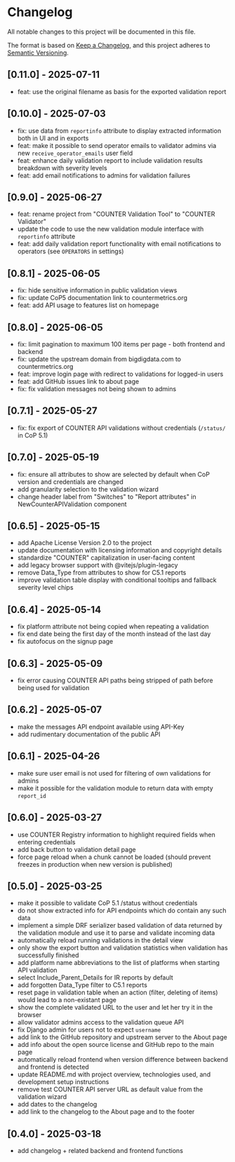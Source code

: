 # Changelog

All notable changes to this project will be documented in this file.

The format is based on [Keep a Changelog](https://keepachangelog.com/en/1.0.0/),
and this project adheres to [Semantic Versioning](https://semver.org/spec/v2.0.0.html).

## [0.11.0] - 2025-07-11

- feat: use the original filename as basis for the exported validation report

## [0.10.0] - 2025-07-03

- fix: use data from `reportinfo` attribute to display extracted information both in UI and in exports
- feat: make it possible to send operator emails to validator admins via new `receive_operator_emails` user field
- feat: enhance daily validation report to include validation results breakdown with severity levels
- feat: add email notifications to admins for validation failures

## [0.9.0] - 2025-06-27

- feat: rename project from "COUNTER Validation Tool" to "COUNTER Validator"
- update the code to use the new validation module interface with `reportinfo` attribute
- feat: add daily validation report functionality with email notifications to operators (see `OPERATORS` in settings)

## [0.8.1] - 2025-06-05

- fix: hide sensitive information in public validation views
- fix: update CoP5 documentation link to countermetrics.org
- feat: add API usage to features list on homepage

## [0.8.0] - 2025-06-05

- fix: limit pagination to maximum 100 items per page - both frontend and backend
- fix: update the upstream domain from bigdigdata.com to countermetrics.org
- feat: improve login page with redirect to validations for logged-in users
- feat: add GitHub issues link to about page
- fix: fix validation messages not being shown to admins

## [0.7.1] - 2025-05-27

- fix: fix export of COUNTER API validations without credentials (`/status/` in CoP 5.1)

## [0.7.0] - 2025-05-19

- fix: ensure all attributes to show are selected by default when CoP version and credentials are changed
- add granularity selection to the validation wizard
- change header label from "Switches" to "Report attributes" in NewCounterAPIValidation component

## [0.6.5] - 2025-05-15

- add Apache License Version 2.0 to the project
- update documentation with licensing information and copyright details
- standardize "COUNTER" capitalization in user-facing content
- add legacy browser support with @vitejs/plugin-legacy
- remove Data_Type from attributes to show for C5.1 reports
- improve validation table display with conditional tooltips and fallback severity level chips

## [0.6.4] - 2025-05-14

- fix platform attribute not being copied when repeating a validation
- fix end date being the first day of the month instead of the last day
- fix autofocus on the signup page

## [0.6.3] - 2025-05-09

- fix error causing COUNTER API paths being stripped of path before being used for validation

## [0.6.2] - 2025-05-07

- make the messages API endpoint available using API-Key
- add rudimentary documentation of the public API

## [0.6.1] - 2025-04-26

- make sure user email is not used for filtering of own validations for admins
- make it possible for the validation module to return data with empty `report_id`

## [0.6.0] - 2025-03-27

- use COUNTER Registry information to highlight required fields when entering credentials
- add back button to validation detail page
- force page reload when a chunk cannot be loaded (should prevent freezes in production when new
  version is published)

## [0.5.0] - 2025-03-25

- make it possible to validate CoP 5.1 /status without credentials
- do not show extracted info for API endpoints which do contain any such data
- implement a simple DRF serializer based validation of data returned by the
  validation module and use it to parse and validate incoming data
- automatically reload running validations in the detail view
- only show the export button and validation statistics when validation has successfully finished
- add platform name abbreviations to the list of platforms when starting API validation
- select Include_Parent_Details for IR reports by default
- add forgotten Data_Type filter to C5.1 reports
- reset page in validation table when an action (filter, deleting of items) would lead
  to a non-existant page
- show the complete validated URL to the user and let her try it in the browser
- allow validator admins access to the validation queue API
- fix Django admin for users not to expect `username`
- add link to the GitHub repository and upstream server to the About page
- add info about the open source license and GitHub repo to the main page
- automatically reload frontend when version difference between backend and frontend is detected
- update README.md with project overview, technologies used, and development setup instructions
- remove test COUNTER API server URL as default value from the validation wizard
- add dates to the changelog
- add link to the changelog to the About page and to the footer

## [0.4.0] - 2025-03-18

- add changelog + related backend and frontend functions
